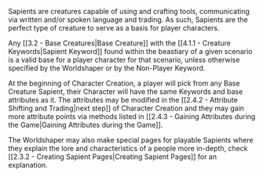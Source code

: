 Sapients are creatures capable of using and crafting tools, communicating via written and/or spoken language and trading. As such, Sapients are the perfect type of creature to serve as a basis for player characters.

Any [[3.2 - Base Creatures|Base Creature]] with the [[4.1.1 - Creature Keywords|Sapient Keyword]] found within the beastiary of a given scenario is a valid base for a player character for that scenario, unless otherwise specified by the Worldshaper or by the Non-Player Keyword.

At the beginning of Character Creation, a player will pick from any Base Creature Sapient, their Character will have the same Keywords and base attributes as it. The attributes may be modified in the [[2.4.2 - Attribute Shifting and Trading|next step]] of Character Creation and they may gain more attribute points via methods listed in [[2.4.3 - Gaining Attributes during the Game|Gaining Attributes during the Game]].

The Worldshaper may also make special pages for playable Sapients where they explain the lore and characteristics of a people more in-depth, check [[2.3.2 - Creating Sapient Pages|Creating Sapient Pages]] for an explanation.